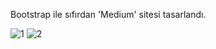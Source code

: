 Bootstrap ile sıfırdan 'Medium' sitesi tasarlandı.

![1](https://user-images.githubusercontent.com/101572852/175014344-8cc938a9-0e96-4f20-883c-37a735d4c5f1.PNG)
![2](https://user-images.githubusercontent.com/101572852/175014374-74cc31e1-02c2-49b1-a268-ac10bd585741.PNG)